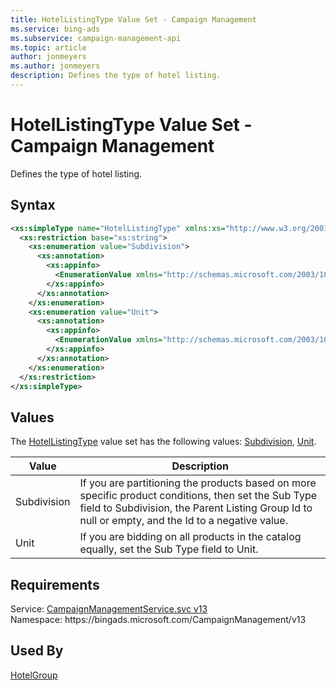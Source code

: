 ```yaml
---
title: HotelListingType Value Set - Campaign Management
ms.service: bing-ads
ms.subservice: campaign-management-api
ms.topic: article
author: jonmeyers
ms.author: jonmeyers
description: Defines the type of hotel listing.
---
```

# HotelListingType Value Set - Campaign Management
Defines the type of hotel listing.

## Syntax
```xml
<xs:simpleType name="HotelListingType" xmlns:xs="http://www.w3.org/2001/XMLSchema">
  <xs:restriction base="xs:string">
    <xs:enumeration value="Subdivision">
      <xs:annotation>
        <xs:appinfo>
          <EnumerationValue xmlns="http://schemas.microsoft.com/2003/10/Serialization/">1</EnumerationValue>
        </xs:appinfo>
      </xs:annotation>
    </xs:enumeration>
    <xs:enumeration value="Unit">
      <xs:annotation>
        <xs:appinfo>
          <EnumerationValue xmlns="http://schemas.microsoft.com/2003/10/Serialization/">2</EnumerationValue>
        </xs:appinfo>
      </xs:annotation>
    </xs:enumeration>
  </xs:restriction>
</xs:simpleType>
```

## <a name="values"></a>Values

The [HotelListingType](hotellistingtype.md) value set has the following values: [Subdivision](#subdivision), [Unit](#unit).

|Value|Description|
|-----------|---------------|
|<a name="subdivision"></a>Subdivision|If you are partitioning the products based on more specific product conditions, then set the Sub Type field to Subdivision, the Parent Listing Group Id to null or empty, and the Id to a negative value.|
|<a name="unit"></a>Unit|If you are bidding on all products in the catalog equally, set the Sub Type field to Unit.|

## Requirements
Service: [CampaignManagementService.svc v13](https://campaign.api.bingads.microsoft.com/Api/Advertiser/CampaignManagement/v13/CampaignManagementService.svc)  
Namespace: https\://bingads.microsoft.com/CampaignManagement/v13  

## Used By
[HotelGroup](hotelgroup.md)  
